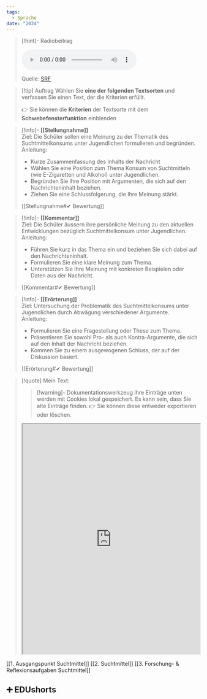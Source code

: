 ```yaml
---
tags:
  - Sprache
date: "2024"
---
```

>[!hint]- Radiobeitrag
>
><audio controls><source src="https://download-media.srf.ch/world/audio/SRF-4-News/2024/03/playlist-jugendliche.mp3"></audio>
>
>Quelle: [SRF](https://www.srf.ch/play/radio/redirect/detail/26c81976-9f36-4c89-b476-09a4410f9077)

>[!tip] Auftrag
>Wählen Sie **eine der folgenden Textsorten** und verfassen Sie einen Text, der die Kriterien erfüllt.
>
>👉 Sie können die **Kriterien** der Textsorte mit dem **Schwebefensterfunktion** einblenden

>[!info]- **[[Stellungnahme]]**  
>Ziel: Die Schüler sollen eine Meinung zu der Thematik des Suchtmittelkonsums unter Jugendlichen formulieren und begründen.  
>Anleitung:
>- Kurze Zusammenfassung des Inhalts der Nachricht
>- Wählen Sie eine Position zum Thema Konsum von Suchtmitteln (wie E-Zigaretten und Alkohol) unter Jugendlichen.
>- Begründen Sie Ihre Position mit Argumenten, die sich auf den Nachrichteninhalt beziehen.
>- Ziehen Sie eine Schlussfolgerung, die Ihre Meinung stärkt.
>
>[[Stellungnahme#✔ Bewertung]]

>[!info]- **[[Kommentar]]**  
>Ziel: Die Schüler äussern ihre persönliche Meinung zu den aktuellen Entwicklungen bezüglich Suchtmittelkonsum unter Jugendlichen.  
>Anleitung:
>
>- Führen Sie kurz in das Thema ein und beziehen Sie sich dabei auf den Nachrichteninhalt.
>- Formulieren Sie eine klare Meinung zum Thema.
>- Unterstützen Sie Ihre Meinung mit konkreten Beispielen oder Daten aus der Nachricht.
>
>[[Kommentar#✔ Bewertung]]

>[!info]- **[[Erörterung]]**  
>Ziel: Untersuchung der Problematik des Suchtmittelkonsums unter Jugendlichen durch Abwägung verschiedener Argumente.  
>Anleitung:
>
>- Formulieren Sie eine Fragestellung oder These zum Thema.
>- Präsentieren Sie sowohl Pro- als auch Kontra-Argumente, die sich auf den Inhalt der Nachricht beziehen.
>- Kommen Sie zu einem ausgewogenen Schluss, der auf der Diskussion basiert.
>
>[[Erörterung#✔ Bewertung]]
  
   >[!quote] Mein Text:
>>[!warning]- Dokumentationswerkzeug 
>Ihre Einträge unten werden mit Cookies lokal gespeichert. Es kann sein, dass Sie alte Einträge finden. 
>👉 Sie können diese entweder exportieren oder löschen.
>
><iframe width="100%" height="600" src="https://app.Lumi.education/run/KWcs8f" allowfullscreen allow="geolocation *; autoplay; encrypted-media"></iframe>


[[1. Ausgangspunkt Suchtmittel]]
[[2. Suchtmittel]]
[[3. Forschung- & Reflexionsaufgaben Suchtmittel]]

## ➕ EDUshorts

